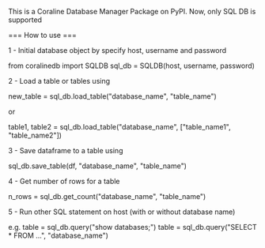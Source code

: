 This is a Coraline Database Manager Package on PyPI. Now, only SQL DB is supported

=== How to use ===

1 - Initial database object by specify host, username and password

from coralinedb import SQLDB
sql_db = SQLDB(host, username, password)



2 - Load a table or tables using

new_table = sql_db.load_table("database_name", "table_name")

or

table1, table2 = sql_db.load_table("database_name", ["table_name1", "table_name2"])



3 - Save dataframe to a table using

sql_db.save_table(df, "database_name", "table_name")



4 - Get number of rows for a table

n_rows = sql_db.get_count("database_name", "table_name")



5 - Run other SQL statement on host (with or without database name)

e.g.
table = sql_db.query("show databases;")
table = sql_db.query("SELECT * FROM ...", "database_name")